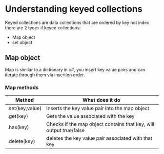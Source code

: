 # Understanding keyed collections
Keyed collections are data collections that are ordered by key not index
there are 2 tyoes if keyed collections:
- Map object
- set object

## Map object

Map is similar to a dictionary in c#, you insert key value pairs and can iterate through them via insertion order.

### Map methods

|Method|What does it do|
|---|---|
|.set(key,value)|Inserts the key value pair into the map object|
|.get(key)|Gets the value associated with the key|
|.has(key)|Checks if the map object contains that key, will output true/false|
|.delete(key)|deletes the key value pair associated with that key|
